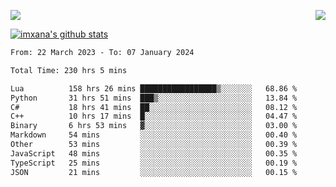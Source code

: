 <p>
  <a href="https://count.getloli.com/"><img src="https://count.getloli.com/get/@xana.readme?theme=moebooru-h"></a>
  <img src="https://weather-icon.journeyad.repl.co/@hangzhou?v=1" align="right">
</p>


<a href="https://github.com/imxana"><img align="center" src="https://github-readme-stats.vercel.app/api?username=imxana&show_icons=true&include_all_commits=true&hide_border=tru&custom_title=imxana%27s%20Github%20Stats" alt="imxana's github stats" /></a> 

<!--START_SECTION:waka-->

```txt
From: 22 March 2023 - To: 07 January 2024

Total Time: 230 hrs 5 mins

Lua          158 hrs 26 mins █████████████████▒░░░░░░░   68.86 %
Python       31 hrs 51 mins  ███▒░░░░░░░░░░░░░░░░░░░░░   13.84 %
C#           18 hrs 41 mins  ██░░░░░░░░░░░░░░░░░░░░░░░   08.12 %
C++          10 hrs 17 mins  █░░░░░░░░░░░░░░░░░░░░░░░░   04.47 %
Binary       6 hrs 53 mins   ▓░░░░░░░░░░░░░░░░░░░░░░░░   03.00 %
Markdown     54 mins         ░░░░░░░░░░░░░░░░░░░░░░░░░   00.40 %
Other        53 mins         ░░░░░░░░░░░░░░░░░░░░░░░░░   00.39 %
JavaScript   48 mins         ░░░░░░░░░░░░░░░░░░░░░░░░░   00.35 %
TypeScript   25 mins         ░░░░░░░░░░░░░░░░░░░░░░░░░   00.19 %
JSON         21 mins         ░░░░░░░░░░░░░░░░░░░░░░░░░   00.15 %
```

<!--END_SECTION:waka-->
